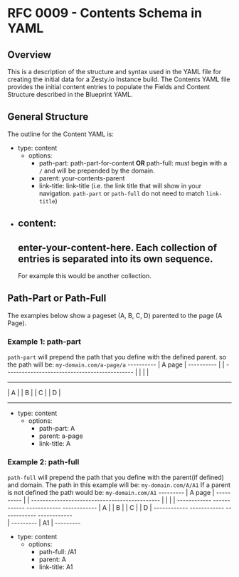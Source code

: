 # RFC 0009 - Contents Schema in YAML

## Overview
This is a description of the structure and syntax used in the YAML file for creating the initial data for a Zesty.io Instance build. The Contents YAML file provides the initial content entries to populate the Fields and Content Structure described in the Blueprint YAML.

## General Structure
The outline for the Content YAML is:
* type: content
  * options:
    * path-part: path-part-for-content **OR** path-full: must begin with a `/` and will be prepended by the domain.
    * parent: your-contents-parent
    * link-title: link-title (i.e. the link title that will show in your navigation. `path-part` or `path-full` do not need to match `link-title`)
* content:
  -
  enter-your-content-here. Each collection of entries is separated into its own sequence.
  -
  For example this would be another collection.

##  Path-Part or Path-Full
The examples below show a pageset (A, B, C, D) parented to the page (A Page).

### Example 1: path-part
`path-part` will prepend the path that you define with the defined parent. so the path will be: `my-domain.com/a-page/a`
                       ----------
                       | A page |
                       ----------
                            |
                            |
        ---------------------------------------------
        |            |             |                |
  ------------  ------------  ------------    ------------
  |    A     |  |    B    |   |    C    |     |     D    |
  ------------  ------------  ------------    ------------  

  * type: content
    * options:
      * path-part: A
      * parent: a-page
      * link-title: A

### Example 2: path-full
`path-full` will prepend the path that you define with the parent(if defined) and domain. The path in this example will be: `my-domain.com/A/A1` If a parent is not defined the path would be: `my-domain.com/A1`
                              ---------
                              | A page |
                              ----------
                                  |
                                  |
              ---------------------------------------------
              |            |             |                |
        ------------  ------------  ------------    ------------
        |    A     |  |    B    |   |    C    |     |     D    |
        ------------  ------------  ------------    ------------  
              |
          ---------
          |  A1   |
          ---------

  * type: content
    * options:
      * path-full: /A1
      * parent: A
      * link-title: A1
